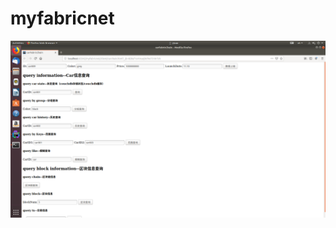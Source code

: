 # myfabricnet


![image](https://github.com/Xkeliang/myfabricnet/blob/master/file/Screenshot%20from%202019-08-13%2020-44-19.png)
